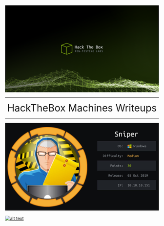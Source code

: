 
![alt text](HTB.jpeg "Traverxec")

---

<div align="center"><font size="6">HackTheBox Machines Writeups</font></div>


---

<a href="/Sniper/">![Sniper](/Sniper/sniper-01.jpg)</a>


[![alt text](https://www.hackthebox.eu/badge/image/131282)](https://www.hackthebox.eu/profile/131282 "Zer0Code")